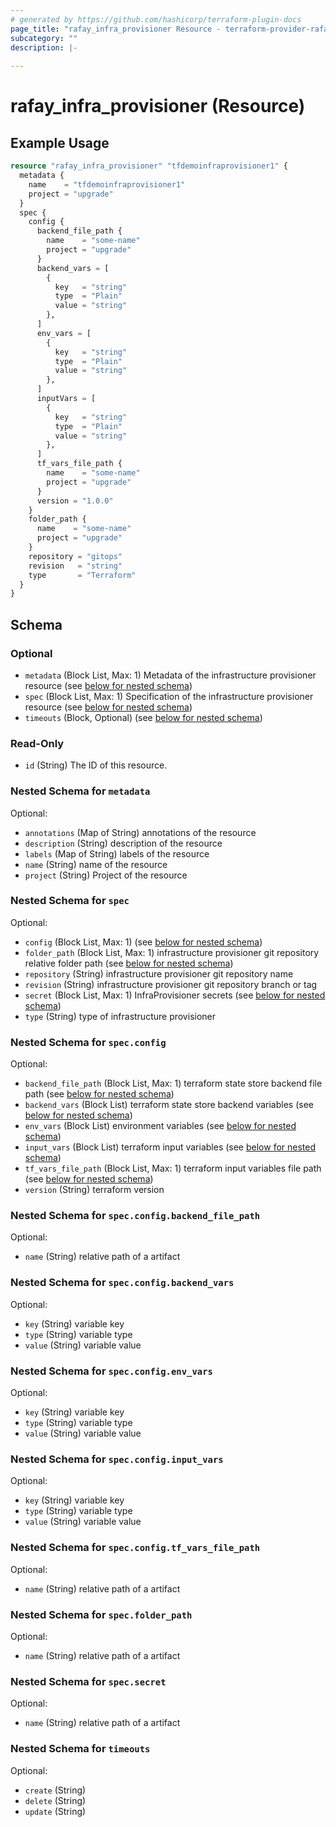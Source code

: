 ```yaml
---
# generated by https://github.com/hashicorp/terraform-plugin-docs
page_title: "rafay_infra_provisioner Resource - terraform-provider-rafay"
subcategory: ""
description: |-
  
---
```


# rafay_infra_provisioner (Resource)



## Example Usage

```terraform
resource "rafay_infra_provisioner" "tfdemoinfraprovisioner1" {
  metadata {
    name    = "tfdemoinfraprovisioner1"
    project = "upgrade"
  }
  spec {
    config {
      backend_file_path {
        name    = "some-name"
        project = "upgrade"
      }
      backend_vars = [
        {
          key   = "string"
          type  = "Plain"
          value = "string"
        },
      ]
      env_vars = [
        {
          key   = "string"
          type  = "Plain"
          value = "string"
        },
      ]
      inputVars = [
        {
          key   = "string"
          type  = "Plain"
          value = "string"
        },
      ]
      tf_vars_file_path {
        name    = "some-name"
        project = "upgrade"
      }
      version = "1.0.0"
    }
    folder_path {
      name    = "some-name"
      project = "upgrade"
    }
    repository = "gitops"
    revision   = "string"
    type       = "Terraform"
  }
}
```

<!-- schema generated by tfplugindocs -->
## Schema

### Optional

- `metadata` (Block List, Max: 1) Metadata of the infrastructure provisioner resource (see [below for nested schema](#nestedblock--metadata))
- `spec` (Block List, Max: 1) Specification of the infrastructure provisioner resource (see [below for nested schema](#nestedblock--spec))
- `timeouts` (Block, Optional) (see [below for nested schema](#nestedblock--timeouts))

### Read-Only

- `id` (String) The ID of this resource.

<a id="nestedblock--metadata"></a>
### Nested Schema for `metadata`

Optional:

- `annotations` (Map of String) annotations of the resource
- `description` (String) description of the resource
- `labels` (Map of String) labels of the resource
- `name` (String) name of the resource
- `project` (String) Project of the resource


<a id="nestedblock--spec"></a>
### Nested Schema for `spec`

Optional:

- `config` (Block List, Max: 1) (see [below for nested schema](#nestedblock--spec--config))
- `folder_path` (Block List, Max: 1) infrastructure provisioner git repository relative folder path (see [below for nested schema](#nestedblock--spec--folder_path))
- `repository` (String) infrastructure provisioner git repository name
- `revision` (String) infrastructure provisioner git repository branch or tag
- `secret` (Block List, Max: 1) InfraProvisioner secrets (see [below for nested schema](#nestedblock--spec--secret))
- `type` (String) type of infrastructure provisioner

<a id="nestedblock--spec--config"></a>
### Nested Schema for `spec.config`

Optional:

- `backend_file_path` (Block List, Max: 1) terraform state store backend file path (see [below for nested schema](#nestedblock--spec--config--backend_file_path))
- `backend_vars` (Block List) terraform state store backend variables (see [below for nested schema](#nestedblock--spec--config--backend_vars))
- `env_vars` (Block List) environment variables (see [below for nested schema](#nestedblock--spec--config--env_vars))
- `input_vars` (Block List) terraform input variables (see [below for nested schema](#nestedblock--spec--config--input_vars))
- `tf_vars_file_path` (Block List, Max: 1) terraform input variables file path (see [below for nested schema](#nestedblock--spec--config--tf_vars_file_path))
- `version` (String) terraform version

<a id="nestedblock--spec--config--backend_file_path"></a>
### Nested Schema for `spec.config.backend_file_path`

Optional:

- `name` (String) relative path of a artifact


<a id="nestedblock--spec--config--backend_vars"></a>
### Nested Schema for `spec.config.backend_vars`

Optional:

- `key` (String) variable key
- `type` (String) variable type
- `value` (String) variable value


<a id="nestedblock--spec--config--env_vars"></a>
### Nested Schema for `spec.config.env_vars`

Optional:

- `key` (String) variable key
- `type` (String) variable type
- `value` (String) variable value


<a id="nestedblock--spec--config--input_vars"></a>
### Nested Schema for `spec.config.input_vars`

Optional:

- `key` (String) variable key
- `type` (String) variable type
- `value` (String) variable value


<a id="nestedblock--spec--config--tf_vars_file_path"></a>
### Nested Schema for `spec.config.tf_vars_file_path`

Optional:

- `name` (String) relative path of a artifact



<a id="nestedblock--spec--folder_path"></a>
### Nested Schema for `spec.folder_path`

Optional:

- `name` (String) relative path of a artifact


<a id="nestedblock--spec--secret"></a>
### Nested Schema for `spec.secret`

Optional:

- `name` (String) relative path of a artifact



<a id="nestedblock--timeouts"></a>
### Nested Schema for `timeouts`

Optional:

- `create` (String)
- `delete` (String)
- `update` (String)


